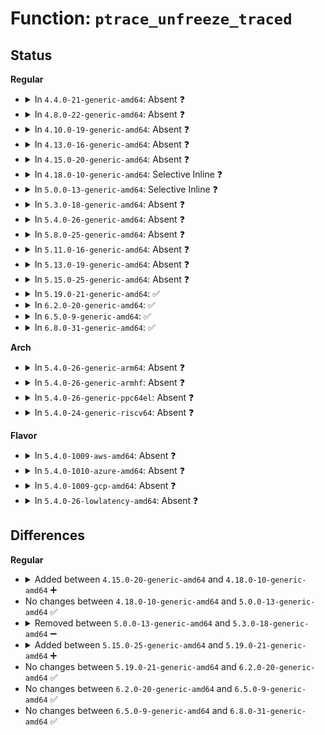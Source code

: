 # Function: <code>ptrace_unfreeze_traced</code>

## Status
<b>Regular</b>
<ul>
<li>
<details>
<summary>In <code>4.4.0-21-generic-amd64</code>: Absent ❓</summary>

```json
{
  "name": "ptrace_unfreeze_traced",
  "collision_type": "Unique Static",
  "inline_type": "Selective",
  "funcs": [
    {
      "addr": 18446744071579415744,
      "name": "ptrace_unfreeze_traced",
      "external": false,
      "loc": "kernel/ptrace.c:140",
      "file": "kernel/ptrace.c",
      "inline": "not declared, inlined",
      "caller_inline": [
        "kernel/ptrace.c:SyS_ptrace",
        "kernel/ptrace.c:compat_SyS_ptrace"
      ],
      "caller_func": [
        "kernel/ptrace.c:SyS_ptrace",
        "kernel/ptrace.c:compat_SyS_ptrace"
      ]
    }
  ],
  "symbols": [
    {
      "addr": 18446744071579415744,
      "name": "ptrace_unfreeze_traced.part.8",
      "section": ".text",
      "bind": "STB_LOCAL",
      "size": 136
    }
  ]
}
```
</details>
</li>
<li>
<details>
<summary>In <code>4.8.0-22-generic-amd64</code>: Absent ❓</summary>

```json
{
  "name": "ptrace_unfreeze_traced",
  "collision_type": "Unique Static",
  "inline_type": "Selective",
  "funcs": [
    {
      "addr": 18446744071579432750,
      "name": "ptrace_unfreeze_traced",
      "external": false,
      "loc": "kernel/ptrace.c:139",
      "file": "kernel/ptrace.c",
      "inline": "not declared, inlined",
      "caller_inline": [
        "kernel/ptrace.c:compat_SyS_ptrace",
        "kernel/ptrace.c:SyS_ptrace"
      ],
      "caller_func": [
        "kernel/ptrace.c:compat_SyS_ptrace",
        "kernel/ptrace.c:SyS_ptrace"
      ]
    }
  ],
  "symbols": [
    {
      "addr": 18446744071579427248,
      "name": "ptrace_unfreeze_traced.part.10",
      "section": ".text",
      "bind": "STB_LOCAL",
      "size": 136
    }
  ]
}
```
</details>
</li>
<li>
<details>
<summary>In <code>4.10.0-19-generic-amd64</code>: Absent ❓</summary>

```json
{
  "name": "ptrace_unfreeze_traced",
  "collision_type": "Unique Static",
  "inline_type": "Selective",
  "funcs": [
    {
      "addr": 18446744071579453102,
      "name": "ptrace_unfreeze_traced",
      "external": false,
      "loc": "kernel/ptrace.c:177",
      "file": "kernel/ptrace.c",
      "inline": "not declared, inlined",
      "caller_inline": [
        "kernel/ptrace.c:compat_SyS_ptrace",
        "kernel/ptrace.c:SyS_ptrace"
      ],
      "caller_func": [
        "kernel/ptrace.c:compat_SyS_ptrace",
        "kernel/ptrace.c:SyS_ptrace"
      ]
    }
  ],
  "symbols": [
    {
      "addr": 18446744071579446656,
      "name": "ptrace_unfreeze_traced.part.14",
      "section": ".text",
      "bind": "STB_LOCAL",
      "size": 137
    }
  ]
}
```
</details>
</li>
<li>
<details>
<summary>In <code>4.13.0-16-generic-amd64</code>: Absent ❓</summary>

```json
{
  "name": "ptrace_unfreeze_traced",
  "collision_type": "Unique Static",
  "inline_type": "Selective",
  "funcs": [
    {
      "addr": 18446744071579441032,
      "name": "ptrace_unfreeze_traced",
      "external": false,
      "loc": "kernel/ptrace.c:186",
      "file": "kernel/ptrace.c",
      "inline": "not declared, inlined",
      "caller_inline": [
        "kernel/ptrace.c:compat_SyS_ptrace",
        "kernel/ptrace.c:SyS_ptrace"
      ],
      "caller_func": [
        "kernel/ptrace.c:compat_SyS_ptrace",
        "kernel/ptrace.c:SyS_ptrace"
      ]
    }
  ],
  "symbols": [
    {
      "addr": 18446744071579435376,
      "name": "ptrace_unfreeze_traced.part.12",
      "section": ".text",
      "bind": "STB_LOCAL",
      "size": 136
    }
  ]
}
```
</details>
</li>
<li>
<details>
<summary>In <code>4.15.0-20-generic-amd64</code>: Absent ❓</summary>

```json
{
  "name": "ptrace_unfreeze_traced",
  "collision_type": "Unique Static",
  "inline_type": "Selective",
  "funcs": [
    {
      "addr": 18446744071579469336,
      "name": "ptrace_unfreeze_traced",
      "external": false,
      "loc": "kernel/ptrace.c:186",
      "file": "kernel/ptrace.c",
      "inline": "not declared, inlined",
      "caller_inline": [
        "kernel/ptrace.c:compat_SyS_ptrace",
        "kernel/ptrace.c:SyS_ptrace"
      ],
      "caller_func": [
        "kernel/ptrace.c:compat_SyS_ptrace",
        "kernel/ptrace.c:SyS_ptrace"
      ]
    }
  ],
  "symbols": [
    {
      "addr": 18446744071579463648,
      "name": "ptrace_unfreeze_traced.part.12",
      "section": ".text",
      "bind": "STB_LOCAL",
      "size": 136
    }
  ]
}
```
</details>
</li>
<li>
<details>
<summary>In <code>4.18.0-10-generic-amd64</code>: Selective Inline ❓</summary>

```c
void ptrace_unfreeze_traced(struct task_struct * task)
```

```json
{
  "name": "ptrace_unfreeze_traced",
  "collision_type": "Unique Static",
  "inline_type": "Selective",
  "funcs": [
    {
      "addr": 18446744071579476992,
      "name": "ptrace_unfreeze_traced",
      "external": false,
      "loc": "kernel/ptrace.c:186",
      "file": "kernel/ptrace.c",
      "inline": "not declared, inlined",
      "caller_inline": [],
      "caller_func": [
        "kernel/ptrace.c:__x32_compat_sys_ptrace",
        "kernel/ptrace.c:__ia32_compat_sys_ptrace",
        "kernel/ptrace.c:__ia32_sys_ptrace",
        "kernel/ptrace.c:__x64_sys_ptrace"
      ]
    }
  ],
  "symbols": [
    {
      "addr": 18446744071579476992,
      "name": "ptrace_unfreeze_traced",
      "section": ".text",
      "bind": "STB_LOCAL",
      "size": 147
    }
  ]
}
```
</details>
</li>
<li>
<details>
<summary>In <code>5.0.0-13-generic-amd64</code>: Selective Inline ❓</summary>

```c
void ptrace_unfreeze_traced(struct task_struct * task)
```

```json
{
  "name": "ptrace_unfreeze_traced",
  "collision_type": "Unique Static",
  "inline_type": "Selective",
  "funcs": [
    {
      "addr": 18446744071579510544,
      "name": "ptrace_unfreeze_traced",
      "external": false,
      "loc": "kernel/ptrace.c:186",
      "file": "kernel/ptrace.c",
      "inline": "not declared, inlined",
      "caller_inline": [],
      "caller_func": [
        "kernel/ptrace.c:__x32_compat_sys_ptrace",
        "kernel/ptrace.c:__ia32_compat_sys_ptrace",
        "kernel/ptrace.c:__ia32_sys_ptrace",
        "kernel/ptrace.c:__x64_sys_ptrace"
      ]
    }
  ],
  "symbols": [
    {
      "addr": 18446744071579510544,
      "name": "ptrace_unfreeze_traced",
      "section": ".text",
      "bind": "STB_LOCAL",
      "size": 147
    }
  ]
}
```
</details>
</li>
<li>
<details>
<summary>In <code>5.3.0-18-generic-amd64</code>: Absent ❓</summary>

```json
{
  "name": "ptrace_unfreeze_traced",
  "collision_type": "Unique Static",
  "inline_type": "Selective",
  "funcs": [
    {
      "addr": 18446744071579532456,
      "name": "ptrace_unfreeze_traced",
      "external": false,
      "loc": "kernel/ptrace.c:191",
      "file": "kernel/ptrace.c",
      "inline": "not declared, inlined",
      "caller_inline": [
        "kernel/ptrace.c:__x32_compat_sys_ptrace",
        "kernel/ptrace.c:__ia32_compat_sys_ptrace",
        "kernel/ptrace.c:__ia32_sys_ptrace",
        "kernel/ptrace.c:__x64_sys_ptrace"
      ],
      "caller_func": [
        "kernel/ptrace.c:__x32_compat_sys_ptrace",
        "kernel/ptrace.c:__ia32_compat_sys_ptrace",
        "kernel/ptrace.c:__ia32_sys_ptrace",
        "kernel/ptrace.c:__x64_sys_ptrace"
      ]
    }
  ],
  "symbols": [
    {
      "addr": 18446744071579530160,
      "name": "ptrace_unfreeze_traced.part.0",
      "section": ".text",
      "bind": "STB_LOCAL",
      "size": 126
    },
    {
      "addr": 18446744071579536377,
      "name": "ptrace_unfreeze_traced.part.0.cold",
      "section": ".text",
      "bind": "STB_LOCAL",
      "size": 19
    }
  ]
}
```
</details>
</li>
<li>
<details>
<summary>In <code>5.4.0-26-generic-amd64</code>: Absent ❓</summary>

```json
{
  "name": "ptrace_unfreeze_traced",
  "collision_type": "Unique Static",
  "inline_type": "Selective",
  "funcs": [
    {
      "addr": 18446744071579558600,
      "name": "ptrace_unfreeze_traced",
      "external": false,
      "loc": "kernel/ptrace.c:191",
      "file": "kernel/ptrace.c",
      "inline": "not declared, inlined",
      "caller_inline": [
        "kernel/ptrace.c:__x32_compat_sys_ptrace",
        "kernel/ptrace.c:__ia32_compat_sys_ptrace",
        "kernel/ptrace.c:__ia32_sys_ptrace",
        "kernel/ptrace.c:__x64_sys_ptrace"
      ],
      "caller_func": [
        "kernel/ptrace.c:__x32_compat_sys_ptrace",
        "kernel/ptrace.c:__ia32_compat_sys_ptrace",
        "kernel/ptrace.c:__ia32_sys_ptrace",
        "kernel/ptrace.c:__x64_sys_ptrace"
      ]
    }
  ],
  "symbols": [
    {
      "addr": 18446744071579556304,
      "name": "ptrace_unfreeze_traced.part.0",
      "section": ".text",
      "bind": "STB_LOCAL",
      "size": 122
    }
  ]
}
```
</details>
</li>
<li>
<details>
<summary>In <code>5.8.0-25-generic-amd64</code>: Absent ❓</summary>

```json
{
  "name": "ptrace_unfreeze_traced",
  "collision_type": "Unique Static",
  "inline_type": "Selective",
  "funcs": [
    {
      "addr": 18446744071579590746,
      "name": "ptrace_unfreeze_traced",
      "external": false,
      "loc": "kernel/ptrace.c:191",
      "file": "kernel/ptrace.c",
      "inline": "not declared, inlined",
      "caller_inline": [
        "kernel/ptrace.c:__x32_compat_sys_ptrace",
        "kernel/ptrace.c:__ia32_compat_sys_ptrace",
        "kernel/ptrace.c:__ia32_sys_ptrace",
        "kernel/ptrace.c:__x64_sys_ptrace"
      ],
      "caller_func": [
        "kernel/ptrace.c:__x32_compat_sys_ptrace",
        "kernel/ptrace.c:__ia32_compat_sys_ptrace",
        "kernel/ptrace.c:__ia32_sys_ptrace",
        "kernel/ptrace.c:__x64_sys_ptrace"
      ]
    }
  ],
  "symbols": [
    {
      "addr": 18446744071579587568,
      "name": "ptrace_unfreeze_traced.part.0",
      "section": ".text",
      "bind": "STB_LOCAL",
      "size": 125
    }
  ]
}
```
</details>
</li>
<li>
<details>
<summary>In <code>5.11.0-16-generic-amd64</code>: Absent ❓</summary>

```json
{
  "name": "ptrace_unfreeze_traced",
  "collision_type": "Unique Static",
  "inline_type": "Selective",
  "funcs": [
    {
      "addr": 18446744071579570762,
      "name": "ptrace_unfreeze_traced",
      "external": false,
      "loc": "kernel/ptrace.c:191",
      "file": "kernel/ptrace.c",
      "inline": "not declared, inlined",
      "caller_inline": [
        "kernel/ptrace.c:__x32_compat_sys_ptrace",
        "kernel/ptrace.c:__ia32_compat_sys_ptrace",
        "kernel/ptrace.c:__ia32_sys_ptrace",
        "kernel/ptrace.c:__x64_sys_ptrace"
      ],
      "caller_func": [
        "kernel/ptrace.c:__x32_compat_sys_ptrace",
        "kernel/ptrace.c:__ia32_compat_sys_ptrace",
        "kernel/ptrace.c:__ia32_sys_ptrace",
        "kernel/ptrace.c:__x64_sys_ptrace"
      ]
    }
  ],
  "symbols": [
    {
      "addr": 18446744071579567600,
      "name": "ptrace_unfreeze_traced.part.0",
      "section": ".text",
      "bind": "STB_LOCAL",
      "size": 125
    }
  ]
}
```
</details>
</li>
<li>
<details>
<summary>In <code>5.13.0-19-generic-amd64</code>: Absent ❓</summary>

```json
{
  "name": "ptrace_unfreeze_traced",
  "collision_type": "Unique Static",
  "inline_type": "Selective",
  "funcs": [
    {
      "addr": 18446744071579575676,
      "name": "ptrace_unfreeze_traced",
      "external": false,
      "loc": "kernel/ptrace.c:208",
      "file": "kernel/ptrace.c",
      "inline": "not declared, inlined",
      "caller_inline": [
        "kernel/ptrace.c:__x32_compat_sys_ptrace",
        "kernel/ptrace.c:__ia32_compat_sys_ptrace",
        "kernel/ptrace.c:__ia32_sys_ptrace",
        "kernel/ptrace.c:__x64_sys_ptrace"
      ],
      "caller_func": [
        "kernel/ptrace.c:__x32_compat_sys_ptrace",
        "kernel/ptrace.c:__ia32_compat_sys_ptrace",
        "kernel/ptrace.c:__ia32_sys_ptrace",
        "kernel/ptrace.c:__x64_sys_ptrace"
      ]
    }
  ],
  "symbols": [
    {
      "addr": 18446744071579573104,
      "name": "ptrace_unfreeze_traced.part.0",
      "section": ".text",
      "bind": "STB_LOCAL",
      "size": 125
    }
  ]
}
```
</details>
</li>
<li>
<details>
<summary>In <code>5.15.0-25-generic-amd64</code>: Absent ❓</summary>

```json
{
  "name": "ptrace_unfreeze_traced",
  "collision_type": "Unique Static",
  "inline_type": "Selective",
  "funcs": [
    {
      "addr": 18446744071579650124,
      "name": "ptrace_unfreeze_traced",
      "external": false,
      "loc": "kernel/ptrace.c:208",
      "file": "kernel/ptrace.c",
      "inline": "not declared, inlined",
      "caller_inline": [
        "kernel/ptrace.c:__x64_compat_sys_ptrace",
        "kernel/ptrace.c:__ia32_compat_sys_ptrace",
        "kernel/ptrace.c:__ia32_sys_ptrace",
        "kernel/ptrace.c:__x64_sys_ptrace"
      ],
      "caller_func": [
        "kernel/ptrace.c:__x64_compat_sys_ptrace",
        "kernel/ptrace.c:__ia32_compat_sys_ptrace",
        "kernel/ptrace.c:__ia32_sys_ptrace",
        "kernel/ptrace.c:__x64_sys_ptrace"
      ]
    }
  ],
  "symbols": [
    {
      "addr": 18446744071579647296,
      "name": "ptrace_unfreeze_traced.part.0",
      "section": ".text",
      "bind": "STB_LOCAL",
      "size": 122
    }
  ]
}
```
</details>
</li>
<li>
<details>
<summary>In <code>5.19.0-21-generic-amd64</code>: ✅</summary>

```c
void ptrace_unfreeze_traced(struct task_struct * task)
```

```json
{
  "name": "ptrace_unfreeze_traced",
  "collision_type": "Unique Static",
  "inline_type": "No",
  "funcs": [
    {
      "addr": 18446744071579740544,
      "name": "ptrace_unfreeze_traced",
      "external": false,
      "loc": "kernel/ptrace.c:213",
      "file": "kernel/ptrace.c",
      "inline": "seen, unknown",
      "caller_inline": [],
      "caller_func": [
        "kernel/ptrace.c:__ia32_compat_sys_ptrace",
        "kernel/ptrace.c:__ia32_sys_ptrace",
        "kernel/ptrace.c:__x64_sys_ptrace"
      ]
    }
  ],
  "symbols": [
    {
      "addr": 18446744071579740544,
      "name": "ptrace_unfreeze_traced",
      "section": ".text",
      "bind": "STB_LOCAL",
      "size": 169
    }
  ]
}
```
</details>
</li>
<li>
<details>
<summary>In <code>6.2.0-20-generic-amd64</code>: ✅</summary>

```c
void ptrace_unfreeze_traced(struct task_struct * task)
```

```json
{
  "name": "ptrace_unfreeze_traced",
  "collision_type": "Unique Static",
  "inline_type": "No",
  "funcs": [
    {
      "addr": 18446744071579871872,
      "name": "ptrace_unfreeze_traced",
      "external": false,
      "loc": "kernel/ptrace.c:213",
      "file": "kernel/ptrace.c",
      "inline": "seen, unknown",
      "caller_inline": [],
      "caller_func": [
        "kernel/ptrace.c:__ia32_compat_sys_ptrace",
        "kernel/ptrace.c:__ia32_sys_ptrace",
        "kernel/ptrace.c:__x64_sys_ptrace"
      ]
    }
  ],
  "symbols": [
    {
      "addr": 18446744071579871872,
      "name": "ptrace_unfreeze_traced",
      "section": ".text",
      "bind": "STB_LOCAL",
      "size": 169
    }
  ]
}
```
</details>
</li>
<li>
<details>
<summary>In <code>6.5.0-9-generic-amd64</code>: ✅</summary>

```c
void ptrace_unfreeze_traced(struct task_struct * task)
```

```json
{
  "name": "ptrace_unfreeze_traced",
  "collision_type": "Unique Static",
  "inline_type": "No",
  "funcs": [
    {
      "addr": 18446744071579921408,
      "name": "ptrace_unfreeze_traced",
      "external": false,
      "loc": "kernel/ptrace.c:214",
      "file": "kernel/ptrace.c",
      "inline": "seen, unknown",
      "caller_inline": [],
      "caller_func": [
        "kernel/ptrace.c:__ia32_compat_sys_ptrace",
        "kernel/ptrace.c:__ia32_sys_ptrace",
        "kernel/ptrace.c:__x64_sys_ptrace"
      ]
    }
  ],
  "symbols": [
    {
      "addr": 18446744071579921408,
      "name": "ptrace_unfreeze_traced",
      "section": ".text",
      "bind": "STB_LOCAL",
      "size": 169
    }
  ]
}
```
</details>
</li>
<li>
<details>
<summary>In <code>6.8.0-31-generic-amd64</code>: ✅</summary>

```c
void ptrace_unfreeze_traced(struct task_struct * task)
```

```json
{
  "name": "ptrace_unfreeze_traced",
  "collision_type": "Unique Static",
  "inline_type": "No",
  "funcs": [
    {
      "addr": 18446744071579960656,
      "name": "ptrace_unfreeze_traced",
      "external": false,
      "loc": "kernel/ptrace.c:203",
      "file": "kernel/ptrace.c",
      "inline": "seen, unknown",
      "caller_inline": [],
      "caller_func": [
        "kernel/ptrace.c:__ia32_compat_sys_ptrace",
        "kernel/ptrace.c:__ia32_sys_ptrace",
        "kernel/ptrace.c:__x64_sys_ptrace"
      ]
    }
  ],
  "symbols": [
    {
      "addr": 18446744071579960656,
      "name": "ptrace_unfreeze_traced",
      "section": ".text",
      "bind": "STB_LOCAL",
      "size": 169
    }
  ]
}
```
</details>
</li>
</ul>
<b>Arch</b>
<ul>
<li>
<details>
<summary>In <code>5.4.0-26-generic-arm64</code>: Absent ❓</summary>

```json
{
  "name": "ptrace_unfreeze_traced",
  "collision_type": "Unique Static",
  "inline_type": "Selective",
  "funcs": [
    {
      "addr": 18446603336490714296,
      "name": "ptrace_unfreeze_traced",
      "external": false,
      "loc": "kernel/ptrace.c:191",
      "file": "kernel/ptrace.c",
      "inline": "not declared, inlined",
      "caller_inline": [
        "kernel/ptrace.c:__arm64_compat_sys_ptrace",
        "kernel/ptrace.c:__arm64_sys_ptrace"
      ],
      "caller_func": [
        "kernel/ptrace.c:__arm64_compat_sys_ptrace",
        "kernel/ptrace.c:__arm64_sys_ptrace"
      ]
    }
  ],
  "symbols": [
    {
      "addr": 18446603336490708384,
      "name": "ptrace_unfreeze_traced.part.0",
      "section": ".text",
      "bind": "STB_LOCAL",
      "size": 228
    }
  ]
}
```
</details>
</li>
<li>
<details>
<summary>In <code>5.4.0-26-generic-armhf</code>: Absent ❓</summary>

```json
{
  "name": "ptrace_unfreeze_traced",
  "collision_type": "Unique Static",
  "inline_type": "Full",
  "funcs": [
    {
      "addr": 3224774492,
      "name": "ptrace_unfreeze_traced",
      "external": false,
      "loc": "kernel/ptrace.c:191",
      "file": "kernel/ptrace.c",
      "inline": "not declared, inlined",
      "caller_inline": [
        "kernel/ptrace.c:__se_sys_ptrace"
      ],
      "caller_func": []
    }
  ],
  "symbols": []
}
```
</details>
</li>
<li>
<details>
<summary>In <code>5.4.0-26-generic-ppc64el</code>: Absent ❓</summary>

```json
{
  "name": "ptrace_unfreeze_traced",
  "collision_type": "Unique Static",
  "inline_type": "Selective",
  "funcs": [
    {
      "addr": 13835058055283538536,
      "name": "ptrace_unfreeze_traced",
      "external": false,
      "loc": "kernel/ptrace.c:191",
      "file": "kernel/ptrace.c",
      "inline": "not declared, inlined",
      "caller_inline": [
        "kernel/ptrace.c:__se_compat_sys_ptrace",
        "kernel/ptrace.c:__se_sys_ptrace"
      ],
      "caller_func": [
        "kernel/ptrace.c:__se_compat_sys_ptrace",
        "kernel/ptrace.c:__se_sys_ptrace"
      ]
    }
  ],
  "symbols": [
    {
      "addr": 13835058055283534608,
      "name": "ptrace_unfreeze_traced.part.0",
      "section": ".text",
      "bind": "STB_LOCAL",
      "size": 340
    }
  ]
}
```
</details>
</li>
<li>
<details>
<summary>In <code>5.4.0-24-generic-riscv64</code>: Absent ❓</summary>

```json
{
  "name": "ptrace_unfreeze_traced",
  "collision_type": "Unique Static",
  "inline_type": "Full",
  "funcs": [
    {
      "addr": 18446743936271435128,
      "name": "ptrace_unfreeze_traced",
      "external": false,
      "loc": "kernel/ptrace.c:191",
      "file": "kernel/ptrace.c",
      "inline": "not declared, inlined",
      "caller_inline": [
        "kernel/ptrace.c:__se_sys_ptrace"
      ],
      "caller_func": []
    }
  ],
  "symbols": []
}
```
</details>
</li>
</ul>
<b>Flavor</b>
<ul>
<li>
<details>
<summary>In <code>5.4.0-1009-aws-amd64</code>: Absent ❓</summary>

```json
{
  "name": "ptrace_unfreeze_traced",
  "collision_type": "Unique Static",
  "inline_type": "Selective",
  "funcs": [
    {
      "addr": 18446744071579534904,
      "name": "ptrace_unfreeze_traced",
      "external": false,
      "loc": "kernel/ptrace.c:191",
      "file": "kernel/ptrace.c",
      "inline": "not declared, inlined",
      "caller_inline": [
        "kernel/ptrace.c:__x32_compat_sys_ptrace",
        "kernel/ptrace.c:__ia32_compat_sys_ptrace",
        "kernel/ptrace.c:__ia32_sys_ptrace",
        "kernel/ptrace.c:__x64_sys_ptrace"
      ],
      "caller_func": [
        "kernel/ptrace.c:__x32_compat_sys_ptrace",
        "kernel/ptrace.c:__ia32_compat_sys_ptrace",
        "kernel/ptrace.c:__ia32_sys_ptrace",
        "kernel/ptrace.c:__x64_sys_ptrace"
      ]
    }
  ],
  "symbols": [
    {
      "addr": 18446744071579532608,
      "name": "ptrace_unfreeze_traced.part.0",
      "section": ".text",
      "bind": "STB_LOCAL",
      "size": 122
    }
  ]
}
```
</details>
</li>
<li>
<details>
<summary>In <code>5.4.0-1010-azure-amd64</code>: Absent ❓</summary>

```json
{
  "name": "ptrace_unfreeze_traced",
  "collision_type": "Unique Static",
  "inline_type": "Selective",
  "funcs": [
    {
      "addr": 18446744071579463688,
      "name": "ptrace_unfreeze_traced",
      "external": false,
      "loc": "kernel/ptrace.c:191",
      "file": "kernel/ptrace.c",
      "inline": "not declared, inlined",
      "caller_inline": [
        "kernel/ptrace.c:__x32_compat_sys_ptrace",
        "kernel/ptrace.c:__ia32_compat_sys_ptrace",
        "kernel/ptrace.c:__ia32_sys_ptrace",
        "kernel/ptrace.c:__x64_sys_ptrace"
      ],
      "caller_func": [
        "kernel/ptrace.c:__x32_compat_sys_ptrace",
        "kernel/ptrace.c:__ia32_compat_sys_ptrace",
        "kernel/ptrace.c:__ia32_sys_ptrace",
        "kernel/ptrace.c:__x64_sys_ptrace"
      ]
    }
  ],
  "symbols": [
    {
      "addr": 18446744071579461392,
      "name": "ptrace_unfreeze_traced.part.0",
      "section": ".text",
      "bind": "STB_LOCAL",
      "size": 116
    }
  ]
}
```
</details>
</li>
<li>
<details>
<summary>In <code>5.4.0-1009-gcp-amd64</code>: Absent ❓</summary>

```json
{
  "name": "ptrace_unfreeze_traced",
  "collision_type": "Unique Static",
  "inline_type": "Selective",
  "funcs": [
    {
      "addr": 18446744071579532184,
      "name": "ptrace_unfreeze_traced",
      "external": false,
      "loc": "kernel/ptrace.c:191",
      "file": "kernel/ptrace.c",
      "inline": "not declared, inlined",
      "caller_inline": [
        "kernel/ptrace.c:__x32_compat_sys_ptrace",
        "kernel/ptrace.c:__ia32_compat_sys_ptrace",
        "kernel/ptrace.c:__ia32_sys_ptrace",
        "kernel/ptrace.c:__x64_sys_ptrace"
      ],
      "caller_func": [
        "kernel/ptrace.c:__x32_compat_sys_ptrace",
        "kernel/ptrace.c:__ia32_compat_sys_ptrace",
        "kernel/ptrace.c:__ia32_sys_ptrace",
        "kernel/ptrace.c:__x64_sys_ptrace"
      ]
    }
  ],
  "symbols": [
    {
      "addr": 18446744071579529888,
      "name": "ptrace_unfreeze_traced.part.0",
      "section": ".text",
      "bind": "STB_LOCAL",
      "size": 122
    }
  ]
}
```
</details>
</li>
<li>
<details>
<summary>In <code>5.4.0-26-lowlatency-amd64</code>: Absent ❓</summary>

```json
{
  "name": "ptrace_unfreeze_traced",
  "collision_type": "Unique Static",
  "inline_type": "Selective",
  "funcs": [
    {
      "addr": 18446744071579565256,
      "name": "ptrace_unfreeze_traced",
      "external": false,
      "loc": "kernel/ptrace.c:191",
      "file": "kernel/ptrace.c",
      "inline": "not declared, inlined",
      "caller_inline": [
        "kernel/ptrace.c:__x32_compat_sys_ptrace",
        "kernel/ptrace.c:__ia32_compat_sys_ptrace",
        "kernel/ptrace.c:__ia32_sys_ptrace",
        "kernel/ptrace.c:__x64_sys_ptrace"
      ],
      "caller_func": [
        "kernel/ptrace.c:__x32_compat_sys_ptrace",
        "kernel/ptrace.c:__ia32_compat_sys_ptrace",
        "kernel/ptrace.c:__ia32_sys_ptrace",
        "kernel/ptrace.c:__x64_sys_ptrace"
      ]
    }
  ],
  "symbols": [
    {
      "addr": 18446744071579561328,
      "name": "ptrace_unfreeze_traced.part.0",
      "section": ".text",
      "bind": "STB_LOCAL",
      "size": 126
    }
  ]
}
```
</details>
</li>
</ul>

## Differences
<b>Regular</b>
<ul>
<li>
<details>
<summary>Added between <code>4.15.0-20-generic-amd64</code> and <code>4.18.0-10-generic-amd64</code> ➕</summary>

```c
void ptrace_unfreeze_traced(struct task_struct * task)
```
</details>
</li>
<li>
No changes between <code>4.18.0-10-generic-amd64</code> and <code>5.0.0-13-generic-amd64</code> ✅
</li>
<li>
<details>
<summary>Removed between <code>5.0.0-13-generic-amd64</code> and <code>5.3.0-18-generic-amd64</code> ➖</summary>

```c
void ptrace_unfreeze_traced(struct task_struct * task)
```
</details>
</li>
<li>
<details>
<summary>Added between <code>5.15.0-25-generic-amd64</code> and <code>5.19.0-21-generic-amd64</code> ➕</summary>

```c
void ptrace_unfreeze_traced(struct task_struct * task)
```
</details>
</li>
<li>
No changes between <code>5.19.0-21-generic-amd64</code> and <code>6.2.0-20-generic-amd64</code> ✅
</li>
<li>
No changes between <code>6.2.0-20-generic-amd64</code> and <code>6.5.0-9-generic-amd64</code> ✅
</li>
<li>
No changes between <code>6.5.0-9-generic-amd64</code> and <code>6.8.0-31-generic-amd64</code> ✅
</li>
</ul>
